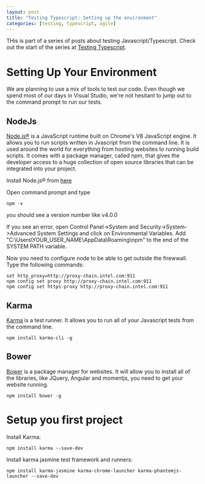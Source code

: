```yaml
---
layout: post
title: "Testing Typescript: Setting up the environment"
categories: [testing, typescript, agile]
---
```

THis is part of a series of posts about testing Javascript/Typescript. Check out the start of the series at [Testing Typescript](testing_typescript.html).

# Setting Up Your Environment

We are planning to use a mix of tools to test our code. Even though we spend most of our days in Visual Studio, we're not hesitant to jump out to the command prompt to run our tests.

## NodeJs

[Node.js®](https://nodejs.org/) is a JavaScript runtime built on Chrome's V8 JavaScript engine. It allows you to run scripts written in Jvascript from the command line. It is used around the world for everything from hosting websites to running build scripts. It comes with a package manager, called npm, that gives the developer access to a huge collection of open source libraries that can be integrated into your project.

Install Node.js® from [here](https://nodejs.org/) 
 
Open command prompt and type

	npm -v

you should see a version number like v4.0.0

If you see an error, open Control Panel->System and Security->System->Advanced System Settings and click on Environmental Variables. Add "C:\Users\YOUR_USER_NAME\AppData\Roaming\npm" to the end of the SYSTEM PATH variable.
	
Now you need to configure node to be able to get outside the firewwall. Type the following commands:

	set http_proxy=http://proxy-chain.intel.com:911
	npm config set proxy http://proxy-chain.intel.com:911
	npm config set https-proxy http://proxy-chain.intel.com:911

## Karma 

[Karma](http://karma-runner.github.io/0.13/index.html) is a test runner. It allows you to run all of your Javascript tests from the command line.

	npm install karma-cli -g

## Bower

[Bower](http://bower.io/) is a package manager for websites. It will allow you to install all of the libraries, like JQuery, Angular and momentjs, you need to get your website running.

	npm install bower -g
	
# Setup you first project

Install Karma:

	npm install karma --save-dev

Install karma jasmine test framework and runners:

	npm install karma-jasmine karma-chrome-launcher karma-phantomjs-launcher --save-dev
